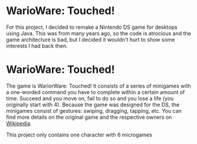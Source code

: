 # WarioWare: Touched!
For this project, I decided to remake a Nintendo DS game for desktops using Java. This was from many years ago, so the code is atrocious and the game architecture is bad, but I decided it wouldn't hurt to show some interests I had back then. 

# WarioWare: Touched!
The game is WariorWare: Touched! It consists of a series of minigames with a one-worded command you have to complete within a certain amount of time. Succeed and you move on, fail to do so and you lose a life (you originally start with 4). Because the game was designed for the DS, the minigames consist of gestures: swiping, dragging, tapping, etc. You can find more details on the original game and the respective owners on <a href="http://en.wikipedia.org/wiki/WarioWare:_Touched!">Wikipedia</a>.

This project only contains one character with 6 microgames
